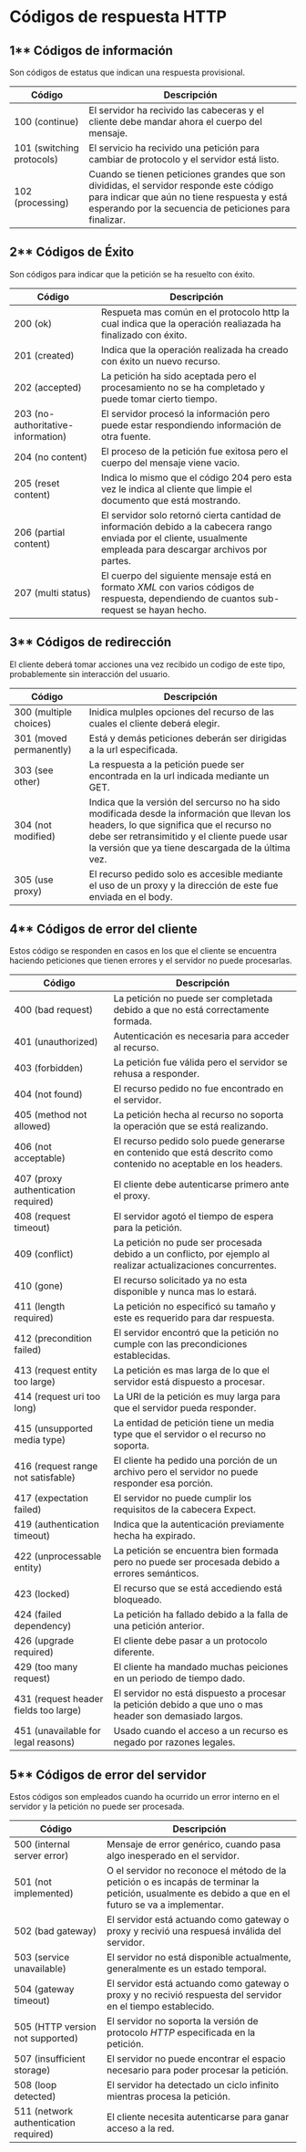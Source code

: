 Códigos de respuesta HTTP
=========================

1** Códigos de información
---------------------------

Son códigos de estatus que indican una respuesta provisional.

| Código              | Descripción                                                                                           |
|---------------------|-------------------------------------------------------------------------------------------------------|
| 100 (continue)      | El servidor ha recivido las cabeceras y el cliente debe mandar ahora el cuerpo del mensaje.           |
| 101 (switching protocols) | El servicio ha recivido una petición para cambiar de protocolo y el servidor está listo.        |
| 102 (processing)    | Cuando se tienen peticiones grandes que son divididas, el servidor responde este código para indicar que aún no tiene respuesta y está esperando por la secuencia de peticiones para finalizar. |

2** Códigos de Éxito
---------

Son códigos para indicar que la petición se ha resuelto con éxito.

| Código              | Descripción                                                                                           |
|---------------------|-------------------------------------------------------------------------------------------------------|
| 200 (ok)            | Respueta mas común en el protocolo http la cual indica que la operación realiazada ha finalizado con éxito. |
| 201 (created)       | Indica que la operación realizada ha creado con éxito un nuevo recurso.                                |
| 202 (accepted)      | La petición ha sido aceptada pero el procesamiento no se ha completado y puede tomar cierto tiempo.   |
| 203 (no-authoritative-information) | El servidor procesó la información pero puede estar respondiendo información de otra fuente. |
| 204 (no content)    | El proceso de la petición fue exitosa pero el cuerpo del mensaje viene vacio.                         |
| 205 (reset content) | Indica lo mismo que el código 204 pero esta vez le indica al cliente que limpie el documento que está mostrando. |
| 206 (partial content) | El servidor solo retornó cierta cantidad de información debido a la cabecera rango enviada por el cliente, usualmente empleada para descargar archivos por partes. |
| 207 (multi status)  | El cuerpo del siguiente mensaje está en formato *XML* con varios códigos de respuesta, dependiendo de cuantos sub-request se hayan hecho. |

3** Códigos de redirección
--------------------------

El cliente deberá tomar acciones una vez recibido un codigo de este tipo, probablemente sin interacción del usuario.

| Código              | Descripción                                                                                           |
|---------------------|-------------------------------------------------------------------------------------------------------|
| 300 (multiple choices) | Inidica mulples opciones del recurso de las cuales el cliente deberá elegir.                       |
| 301 (moved permanently) | Está y demás peticiones deberán ser dirigidas a la url especificada.                              |
| 303 (see other)     | La respuesta a la petición puede ser encontrada en la url indicada mediante un GET.                   |
| 304 (not modified)  | Indica que la versión del sercurso no ha sido modificada desde la información que llevan los headers, lo que significa que el recurso no debe ser retransimitido y el cliente puede usar la versión que ya tiene descargada de la última vez.               |
| 305 (use proxy)     | El recurso pedido solo es accesible mediante el uso de un proxy y la dirección de este fue enviada en el body. |

4** Códigos de error del cliente
--------------------------------

Estos código se responden en casos en los que el cliente se encuentra haciendo peticiones que tienen errores y el servidor no puede procesarlas.

| Código              | Descripción                                                                                           |
|---------------------|-------------------------------------------------------------------------------------------------------|
| 400 (bad request)   | La petición no puede ser completada debido a que no está correctamente formada.                       |
| 401 (unauthorized)  | Autenticación es necesaria para acceder al recurso.                                                   |
| 403 (forbidden)     | La petición fue válida pero el servidor se rehusa a responder.                                        |
| 404 (not found)     | El recurso pedido no fue encontrado en el servidor.                                                   |
| 405 (method not allowed) | La petición hecha al recurso no soporta la operación que se está realizando.                     |
| 406 (not acceptable) | El recurso pedido solo puede generarse en contenido que está descrito como contenido no aceptable en los headers. |
| 407 (proxy authentication required) | El cliente debe autenticarse primero ante el proxy.                                   |
| 408 (request timeout) | El servidor agotó el tiempo de espera para la petición.                                             |
| 409 (conflict)      | La petición no pude ser procesada debido a un conflicto, por ejemplo al realizar actualizaciones concurrentes. |
| 410 (gone)          | El recurso solicitado ya no esta disponible y nunca mas lo estará.                                    |
| 411 (length required) | La petición no especificó su tamaño y este es requerido para dar respuesta.                         |
| 412 (precondition failed) | El servidor encontró que la petición no cumple con las precondiciones establecidas.             |
| 413 (request entity too large) | La petición es mas larga de lo que el servidor está dispuesto a  procesar.                 |
| 414 (request uri too long) | La URI de la petición es muy larga para que el servidor pueda responder.                       |
| 415 (unsupported media type) | La entidad de petición tiene un media type que el servidor o el recurso no soporta.          |
| 416 (request range not satisfable) | El cliente ha pedido una porción de un archivo pero el servidor no puede responder esa porción. |
| 417 (expectation failed) | El servidor no puede cumplir los requisitos de la cabecera Expect.                               |
| 419 (authentication timeout) | Indica que la autenticación previamente hecha ha expirado.                                   |
| 422 (unprocessable entity) | La petición se encuentra bien formada pero no puede ser procesada debido a errores semánticos. |
| 423 (locked)        | El recurso que se está accediendo está bloqueado.                                                     |
| 424 (failed dependency) | La petición ha fallado debido a la falla de una petición anterior.                                |
| 426 (upgrade required) | El cliente debe pasar a un protocolo diferente.                                                    |
| 429 (too many request) | El cliente ha mandado muchas peiciones en un periodo de tiempo dado.                               |
| 431 (request header fields too large) | El servidor no está dispuesto a procesar la petición debido a que uno o mas header son demasiado largos. |
| 451 (unavailable for legal reasons) | Usado cuando el acceso a un recurso es negado por razones legales.                    |

5** Códigos de error del servidor
---------------------------------

Estos códigos son empleados cuando ha ocurrido un error interno en el servidor y la petición no puede ser procesada.

| Código              | Descripción                                                                                           |
|---------------------|-------------------------------------------------------------------------------------------------------|
| 500 (internal server error) | Mensaje de error genérico, cuando pasa algo inesperado en el servidor.                        |
| 501 (not implemented) | O el servidor no reconoce el método de la petición o es incapás de terminar la petición, usualmente es debido a que en el futuro se va a implementar. |
| 502 (bad gateway)   | El servidor está actuando como gateway o proxy y recivió una respuesá inválida del servidor.          |
| 503 (service unavailable) | El servidor no está disponible actualmente, generalmente es un estado temporal.                 |
| 504 (gateway timeout) | El servidor está actuando como gateway o proxy y no recivió respuesta del servidor en el tiempo establecido. |
| 505 (HTTP version not supported) | El servidor no soporta la versión de protocolo *HTTP* especificada en la petición.       |
| 507 (insufficient storage) | El servidor no puede encontrar el espacio necesario para poder procesar la petición.           |
| 508 (loop detected) | El servidor ha detectado un ciclo infinito mientras procesa la petición.                              |
| 511 (network authentication required) | El cliente necesita autenticarse para ganar acceso a la red.                        |